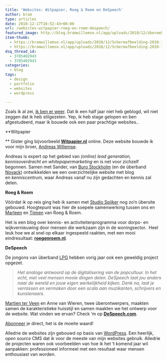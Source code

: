 ```yaml
---
title: 'Websites: Witpapier, Roeg & Roem en DeSpeech'
author: bram
type: articles
date: 2010-12-17T16:52:43+00:00
url: /websites-witpapier-roeg-en-roem-despeech/
featured_image: http://blog.bramwillemse.nl/app/uploads/2010/12/überwebsites-despeech.jpg
item-thumb:
  - https://bramwillemse.nl/app/uploads/2010/12/Schermafbeelding-2010-12-17-om-16.47.46.jpg
  - https://bramwillemse.nl/app/uploads/2010/12/Schermafbeelding-2010-12-17-om-16.47.46.jpg
dsq_thread_id:
  - 3785402943
  - 3785402943
categories:
  - blog
tags:
  - design
  - portfolio
  - websites
  - wordpress

---
```

<p class="lead">
  Zoals ik al zei, <a title="I'm back! - Een kleine update" href="https://bramwillemse.nl/2010/12/16/im-back/" target="_blank">ik ben er weer</a>. Dat ik een half jaar niet heb geblogd, wil niet zeggen dat ik heb stilgezeten. Yep, ik heb stage gelopen en ben afgestudeerd, maar ik bouwde ook een paar prachtige websites..<strong><!--more--></strong>
</p>

**Witpapier
  
** Gister ging bijvoorbeeld **<a title="De nieuwe überwebsite van Witpapier" href="http://www.witpapier.nl" target="_blank">Witpapier.nl</a>** online. Deze website bouwde ik voor mijn broer, <a title="Andreas Willemse op Twitter" href="http://twitter.com/twitpapier" target="_blank">Andreas Willemse</a>.

Andreas is expert op het gebied van _(online) lead generation, kennisoverdracht en whitepapermarketing_ en is net voor zichzelf begonnen. Samen met Sander, van <a title="Buro Stockholm - überontwerper" href="http://burostockholm.nl" target="_blank">Buro Stockholm</a> (en de überband <a title="Novack, een überband" href="http://www.novack.nl/" target="_blank">Novack</a>) ontwikkelden we een overzichtelijke website met blog en _kenniscentrum_, waar Andreas vanaf nu zijn gedachten en kennis zal delen.

**Roeg & Roem**
  
Vóórdat ik op reis ging heb ik samen met <a title="Ilse 'Studio' Spijker - überontwerpster!" href="http://www.studiospijker.nl" target="_blank">Studio Spijker</a> nog zo&#8217;n übersite gebouwd. Hoogtepunt was hier de soepele samenwerking tussen ons en <a title="Marleen van der Werff (Nijestee) op Twitter" href="http://twitter.com/MarleenvdWerff" target="_blank">Marleen</a> en <a title="Tijmen Hordijk (KAW) op Twitter" href="http://twitter.com/tijmenhordijk" target="_blank">Tijmen</a> van Roeg & Roem.

Het is een blog over kennis- en activiteitenprogramma voor dorps- en wijkvernieuwing door mensen die werkzaam zijn in de woningsector.  Heel leuk hoe we al snel op elkaar ingespeeld raakten, met een mooi eindresultaat: <a title="Roeg & Roem - überwonen" href="http://roegenroem.nl" target="_blank"><strong>roegenroem.nl</strong></a>.

<!--more-->

**DeSpeech**
  
De jongons van überband <a title="LPG - überband uit Groningen" href="http://lpgmusic.com" target="_blank">LPG</a> hebben vorig jaar ook een geweldig project opgezet.

> _Het analoge antwoord op de digitalisering van de popcultuur. In het echt, met veel mensen mooie dingen delen. DeSpeech laat jou anders naar de wereld en jouw eigen werkelijkheid kijken. Denk na, laat je verrassen en vermaken door een scala aan muzikanten, schrijvers en kunstenaars._

<a title="Martien ter Veen - überontwerper" href="http://martienontwerpt.nl" target="_blank">Martien ter Veen</a> en Anne van Wieren, twee überontwerpers, maakten samen de karakteristieke huisstijl en samen maakten we het ontwerp voor de website. Wat vinden we ervan? Check &#8216;m op **<a style="font-weight: bold;" title="DeSpeech - überMagazine voor de Zintuigen" href="http://despeech.com" target="_blank">DeSpeech.com</a>**.

<a title="Abonneer je nu op DeSpeech!" href="http://despeech.com/de-uitgaven/abonnement/" target="_blank">Abonneer</a> je direct, het is de moeite waard!

Alledrie de websites zijn gebouwd op basis van <a title="WordPress - überCMS" href="http://wordpress.org" target="_blank">WordPress</a>. Een heerlijk, _open source_ CMS dat ik voor de meeste van mijn websites gebruik. Alledrie de projecten waren ook voorbeelden van hoe ik het &#8216;t komend jaar wil aanpakken: professioneel informeel met een resultaat waar mensen enthousiast van worden.